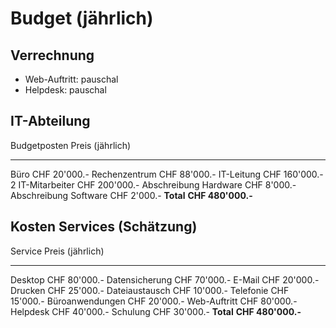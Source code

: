 # Budget (jährlich)

## Verrechnung

- Web-Auftritt: pauschal
- Helpdesk: pauschal

## IT-Abteilung

Budgetposten            Preis (jährlich)
-------------          -----------------
Büro                        CHF 20'000.-
Rechenzentrum               CHF 88'000.-
IT-Leitung                 CHF 160'000.-
2 IT-Mitarbeiter           CHF 200'000.-
Abschreibung Hardware        CHF 8'000.-
Abschreibung Software        CHF 2'000.-
**Total**              **CHF 480'000.-**

## Kosten Services (Schätzung)

Service                 Preis (jährlich)
--------               -----------------
Desktop                     CHF 80'000.-
Datensicherung              CHF 70'000.-
E-Mail                      CHF 20'000.-
Drucken                     CHF 25'000.-
Dateiaustausch              CHF 10'000.-
Telefonie                   CHF 15'000.-
Büroanwendungen             CHF 20'000.-
Web-Auftritt                CHF 80'000.-
Helpdesk                    CHF 40'000.-
Schulung                    CHF 30'000.-
**Total**              **CHF 480'000.-**

